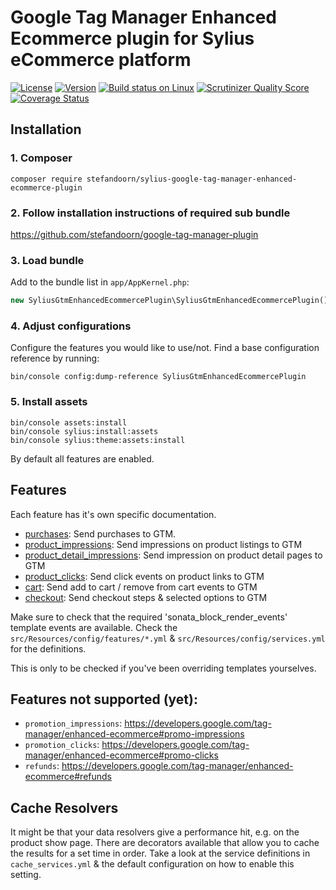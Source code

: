 # Google Tag Manager Enhanced Ecommerce plugin for Sylius eCommerce platform

[![License](https://img.shields.io/packagist/l/stefandoorn/sylius-google-tag-manager-enhanced-ecommerce-plugin.svg)](https://packagist.org/packages/stefandoorn/sylius-google-tag-manager-enhanced-ecommerce-plugin)
[![Version](https://img.shields.io/packagist/v/stefandoorn/sylius-google-tag-manager-enhanced-ecommerce-plugin.svg)](https://packagist.org/packages/stefandoorn/sylius-google-tag-manager-enhanced-ecommerce-plugin)
[![Build status on Linux](https://img.shields.io/travis/stefandoorn/sylius-google-tag-manager-enhanced-ecommerce-plugin/master.svg)](http://travis-ci.org/stefandoorn/sylius-google-tag-manager-enhanced-ecommerce-plugin)
[![Scrutinizer Quality Score](https://img.shields.io/scrutinizer/g/stefandoorn/sylius-google-tag-manager-enhanced-ecommerce-plugin.svg)](https://scrutinizer-ci.com/g/stefandoorn/sylius-google-tag-manager-enhanced-ecommerce-plugin/)
[![Coverage Status](https://coveralls.io/repos/github/stefandoorn/sylius-google-tag-manager-enhanced-ecommerce-plugin/badge.svg?branch=master)](https://coveralls.io/github/stefandoorn/sylius-google-tag-manager-enhanced-ecommerce-plugin?branch=master)

## Installation

### 1. Composer

`composer require stefandoorn/sylius-google-tag-manager-enhanced-ecommerce-plugin`

### 2. Follow installation instructions of required sub bundle

https://github.com/stefandoorn/google-tag-manager-plugin

### 3. Load bundle

Add to the bundle list in `app/AppKernel.php`:

```php
new SyliusGtmEnhancedEcommercePlugin\SyliusGtmEnhancedEcommercePlugin(),
```

### 4. Adjust configurations

Configure the features you would like to use/not. Find a base configuration reference by running:

```
bin/console config:dump-reference SyliusGtmEnhancedEcommercePlugin
```

### 5. Install assets

```
bin/console assets:install
bin/console sylius:install:assets
bin/console sylius:theme:assets:install
```

By default all features are enabled.

## Features

Each feature has it's own specific documentation.

* [purchases](docs/purchases.md): Send purchases to GTM.
* [product_impressions](docs/product_impressions.md): Send impressions on product listings to GTM
* [product_detail_impressions](docs/product_detail_impressions.md): Send impression on product detail pages to GTM
* [product_clicks](docs/product_clicks.md): Send click events on product links to GTM
* [cart](docs/cart.md): Send add to cart / remove from cart events to GTM
* [checkout](docs/checkout.md): Send checkout steps & selected options to GTM

Make sure to check that the required 'sonata_block_render_events' template events are available. Check the
`src/Resources/config/features/*.yml` & `src/Resources/config/services.yml` for the definitions.

This is only to be checked if you've been overriding templates yourselves.

## Features not supported (yet):

* `promotion_impressions`: https://developers.google.com/tag-manager/enhanced-ecommerce#promo-impressions
* `promotion_clicks`: https://developers.google.com/tag-manager/enhanced-ecommerce#promo-clicks
* `refunds`: https://developers.google.com/tag-manager/enhanced-ecommerce#refunds

## Cache Resolvers

It might be that your data resolvers give a performance hit, e.g. on the product show page.
There are decorators available that allow you to cache the results for a set time in order. Take a look
at the service definitions in `cache_services.yml` & the default configuration on how to enable this setting.
